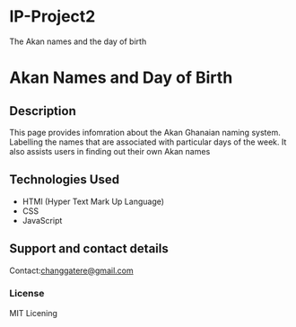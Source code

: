 # IP-Project2
The Akan names and the day of birth
# Akan Names and Day of Birth
## Description
This page provides infomration about the Akan Ghanaian naming system. Labelling the names that are associated with particular days of the week. It also assists users in finding out their own Akan names
## Technologies Used
* HTMl (Hyper Text Mark Up Language)
* CSS
* JavaScript
## Support and contact details
Contact:changgatere@gmail.com
### License
MIT Licening
  
